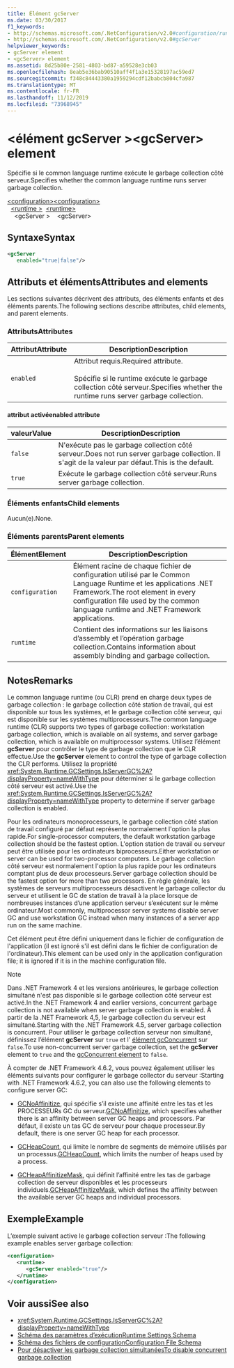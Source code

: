```yaml
---
title: Élément gcServer
ms.date: 03/30/2017
f1_keywords:
- http://schemas.microsoft.com/.NetConfiguration/v2.0#configuration/runtime/gcServer
- http://schemas.microsoft.com/.NetConfiguration/v2.0#gcServer
helpviewer_keywords:
- gcServer element
- <gcServer> element
ms.assetid: 8d25b80e-2581-4803-bd87-a59528e3cb03
ms.openlocfilehash: 8eab5e36bab90510aff4f1a3e15328197ac59ed7
ms.sourcegitcommit: f348c84443380a1959294cdf12babcb804cfa987
ms.translationtype: MT
ms.contentlocale: fr-FR
ms.lasthandoff: 11/12/2019
ms.locfileid: "73968945"
---
```

# <a name="gcserver-element"></a><span data-ttu-id="0ef80-102">\<élément gcServer ></span><span class="sxs-lookup"><span data-stu-id="0ef80-102">\<gcServer> element</span></span>

<span data-ttu-id="0ef80-103">Spécifie si le common language runtime exécute le garbage collection côté serveur.</span><span class="sxs-lookup"><span data-stu-id="0ef80-103">Specifies whether the common language runtime runs server garbage collection.</span></span>

<span data-ttu-id="0ef80-104">[\<configuration>](../configuration-element.md)</span><span class="sxs-lookup"><span data-stu-id="0ef80-104">[\<configuration>](../configuration-element.md)</span></span>\
<span data-ttu-id="0ef80-105">&nbsp;&nbsp;[\<runtime >](runtime-element.md)</span><span class="sxs-lookup"><span data-stu-id="0ef80-105">&nbsp;&nbsp;[\<runtime>](runtime-element.md)</span></span>\
<span data-ttu-id="0ef80-106">&nbsp;&nbsp;&nbsp;&nbsp;\<gcServer ></span><span class="sxs-lookup"><span data-stu-id="0ef80-106">&nbsp;&nbsp;&nbsp;&nbsp;\<gcServer></span></span>

## <a name="syntax"></a><span data-ttu-id="0ef80-107">Syntaxe</span><span class="sxs-lookup"><span data-stu-id="0ef80-107">Syntax</span></span>

```xml
<gcServer
   enabled="true|false"/>
```

## <a name="attributes-and-elements"></a><span data-ttu-id="0ef80-108">Attributs et éléments</span><span class="sxs-lookup"><span data-stu-id="0ef80-108">Attributes and elements</span></span>

<span data-ttu-id="0ef80-109">Les sections suivantes décrivent des attributs, des éléments enfants et des éléments parents.</span><span class="sxs-lookup"><span data-stu-id="0ef80-109">The following sections describe attributes, child elements, and parent elements.</span></span>

### <a name="attributes"></a><span data-ttu-id="0ef80-110">Attributs</span><span class="sxs-lookup"><span data-stu-id="0ef80-110">Attributes</span></span>

|<span data-ttu-id="0ef80-111">Attribut</span><span class="sxs-lookup"><span data-stu-id="0ef80-111">Attribute</span></span>|<span data-ttu-id="0ef80-112">Description</span><span class="sxs-lookup"><span data-stu-id="0ef80-112">Description</span></span>|
|---------------|-----------------|
|`enabled`|<span data-ttu-id="0ef80-113">Attribut requis.</span><span class="sxs-lookup"><span data-stu-id="0ef80-113">Required attribute.</span></span><br /><br /><span data-ttu-id="0ef80-114">Spécifie si le runtime exécute le garbage collection côté serveur.</span><span class="sxs-lookup"><span data-stu-id="0ef80-114">Specifies whether the runtime runs server garbage collection.</span></span>|

#### <a name="enabled-attribute"></a><span data-ttu-id="0ef80-115">attribut activé</span><span class="sxs-lookup"><span data-stu-id="0ef80-115">enabled attribute</span></span>

|<span data-ttu-id="0ef80-116">valeur</span><span class="sxs-lookup"><span data-stu-id="0ef80-116">Value</span></span>|<span data-ttu-id="0ef80-117">Description</span><span class="sxs-lookup"><span data-stu-id="0ef80-117">Description</span></span>|
|-----------|-----------------|
|`false`|<span data-ttu-id="0ef80-118">N'exécute pas le garbage collection côté serveur.</span><span class="sxs-lookup"><span data-stu-id="0ef80-118">Does not run server garbage collection.</span></span> <span data-ttu-id="0ef80-119">Il s'agit de la valeur par défaut.</span><span class="sxs-lookup"><span data-stu-id="0ef80-119">This is the default.</span></span>|
|`true`|<span data-ttu-id="0ef80-120">Exécute le garbage collection côté serveur.</span><span class="sxs-lookup"><span data-stu-id="0ef80-120">Runs server garbage collection.</span></span>|

### <a name="child-elements"></a><span data-ttu-id="0ef80-121">Éléments enfants</span><span class="sxs-lookup"><span data-stu-id="0ef80-121">Child elements</span></span>

<span data-ttu-id="0ef80-122">Aucun(e).</span><span class="sxs-lookup"><span data-stu-id="0ef80-122">None.</span></span>

### <a name="parent-elements"></a><span data-ttu-id="0ef80-123">Éléments parents</span><span class="sxs-lookup"><span data-stu-id="0ef80-123">Parent elements</span></span>

|<span data-ttu-id="0ef80-124">Élément</span><span class="sxs-lookup"><span data-stu-id="0ef80-124">Element</span></span>|<span data-ttu-id="0ef80-125">Description</span><span class="sxs-lookup"><span data-stu-id="0ef80-125">Description</span></span>|
|-------------|-----------------|
|`configuration`|<span data-ttu-id="0ef80-126">Élément racine de chaque fichier de configuration utilisé par le Common Language Runtime et les applications .NET Framework.</span><span class="sxs-lookup"><span data-stu-id="0ef80-126">The root element in every configuration file used by the common language runtime and .NET Framework applications.</span></span>|
|`runtime`|<span data-ttu-id="0ef80-127">Contient des informations sur les liaisons d’assembly et l’opération garbage collection.</span><span class="sxs-lookup"><span data-stu-id="0ef80-127">Contains information about assembly binding and garbage collection.</span></span>|

## <a name="remarks"></a><span data-ttu-id="0ef80-128">Notes</span><span class="sxs-lookup"><span data-stu-id="0ef80-128">Remarks</span></span>

<span data-ttu-id="0ef80-129">Le common language runtime (ou CLR) prend en charge deux types de garbage collection : le garbage collection côté station de travail, qui est disponible sur tous les systèmes, et le garbage collection côté serveur, qui est disponible sur les systèmes multiprocesseurs.</span><span class="sxs-lookup"><span data-stu-id="0ef80-129">The common language runtime (CLR) supports two types of garbage collection: workstation garbage collection, which is available on all systems, and server garbage collection, which is available on multiprocessor systems.</span></span> <span data-ttu-id="0ef80-130">Utilisez l’élément **gcServer** pour contrôler le type de garbage collection que le CLR effectue.</span><span class="sxs-lookup"><span data-stu-id="0ef80-130">Use the **gcServer** element to control the type of garbage collection the CLR performs.</span></span> <span data-ttu-id="0ef80-131">Utilisez la propriété <xref:System.Runtime.GCSettings.IsServerGC%2A?displayProperty=nameWithType> pour déterminer si le garbage collection côté serveur est activé.</span><span class="sxs-lookup"><span data-stu-id="0ef80-131">Use the <xref:System.Runtime.GCSettings.IsServerGC%2A?displayProperty=nameWithType> property to determine if server garbage collection is enabled.</span></span>

<span data-ttu-id="0ef80-132">Pour les ordinateurs monoprocesseurs, le garbage collection côté station de travail configuré par défaut représente normalement l'option la plus rapide.</span><span class="sxs-lookup"><span data-stu-id="0ef80-132">For single-processor computers, the default workstation garbage collection should be the fastest option.</span></span> <span data-ttu-id="0ef80-133">L'option station de travail ou serveur peut être utilisée pour les ordinateurs biprocesseurs.</span><span class="sxs-lookup"><span data-stu-id="0ef80-133">Either workstation or server can be used for two-processor computers.</span></span> <span data-ttu-id="0ef80-134">Le garbage collection côté serveur est normalement l'option la plus rapide pour les ordinateurs comptant plus de deux processeurs.</span><span class="sxs-lookup"><span data-stu-id="0ef80-134">Server garbage collection should be the fastest option for more than two processors.</span></span> <span data-ttu-id="0ef80-135">En règle générale, les systèmes de serveurs multiprocesseurs désactivent le garbage collector du serveur et utilisent le GC de station de travail à la place lorsque de nombreuses instances d’une application serveur s’exécutent sur le même ordinateur.</span><span class="sxs-lookup"><span data-stu-id="0ef80-135">Most commonly, multiprocessor server systems disable server GC and use workstation GC instead when many instances of a server app run on the same machine.</span></span>

<span data-ttu-id="0ef80-136">Cet élément peut être défini uniquement dans le fichier de configuration de l'application (il est ignoré s'il est défini dans le fichier de configuration de l'ordinateur).</span><span class="sxs-lookup"><span data-stu-id="0ef80-136">This element can be used only in the application configuration file; it is ignored if it is in the machine configuration file.</span></span>

> [!NOTE]
> <span data-ttu-id="0ef80-137">Dans .NET Framework 4 et les versions antérieures, le garbage collection simultané n'est pas disponible si le garbage collection côté serveur est activé.</span><span class="sxs-lookup"><span data-stu-id="0ef80-137">In the .NET Framework 4 and earlier versions, concurrent garbage collection is not available when server garbage collection is enabled.</span></span> <span data-ttu-id="0ef80-138">À partir de la .NET Framework 4,5, le garbage collection du serveur est simultané.</span><span class="sxs-lookup"><span data-stu-id="0ef80-138">Starting with the .NET Framework 4.5, server garbage collection is concurrent.</span></span> <span data-ttu-id="0ef80-139">Pour utiliser le garbage collection serveur non simultané, définissez l’élément **gcServer** sur `true` et l' [élément gcConcurrent](gcconcurrent-element.md) sur `false`.</span><span class="sxs-lookup"><span data-stu-id="0ef80-139">To use non-concurrent server garbage collection, set the **gcServer** element to `true` and the [gcConcurrent element](gcconcurrent-element.md) to `false`.</span></span>

<span data-ttu-id="0ef80-140">À compter de .NET Framework 4.6.2, vous pouvez également utiliser les éléments suivants pour configurer le garbage collector du serveur :</span><span class="sxs-lookup"><span data-stu-id="0ef80-140">Starting with .NET Framework 4.6.2, you can also use the following elements to configure server GC:</span></span>

- <span data-ttu-id="0ef80-141">[GCNoAffinitize](gcnoaffinitize-element.md), qui spécifie s’il existe une affinité entre les tas et les PROCESSEURs GC du serveur.</span><span class="sxs-lookup"><span data-stu-id="0ef80-141">[GCNoAffinitize](gcnoaffinitize-element.md), which specifies whether there is an affinity between server GC heaps and processors.</span></span> <span data-ttu-id="0ef80-142">Par défaut, il existe un tas GC de serveur pour chaque processeur.</span><span class="sxs-lookup"><span data-stu-id="0ef80-142">By default, there is one server GC heap for each processor.</span></span>

- <span data-ttu-id="0ef80-143">[GCHeapCount](gcheapcount-element.md), qui limite le nombre de segments de mémoire utilisés par un processus.</span><span class="sxs-lookup"><span data-stu-id="0ef80-143">[GCHeapCount](gcheapcount-element.md), which limits the number of heaps used by a process.</span></span>

- <span data-ttu-id="0ef80-144">[GCHeapAffinitizeMask](gcheapaffinitizemask-element.md), qui définit l’affinité entre les tas de garbage collection de serveur disponibles et les processeurs individuels.</span><span class="sxs-lookup"><span data-stu-id="0ef80-144">[GCHeapAffinitizeMask](gcheapaffinitizemask-element.md), which defines the affinity between the available server GC heaps and individual processors.</span></span>

## <a name="example"></a><span data-ttu-id="0ef80-145">Exemple</span><span class="sxs-lookup"><span data-stu-id="0ef80-145">Example</span></span>

<span data-ttu-id="0ef80-146">L’exemple suivant active le garbage collection serveur :</span><span class="sxs-lookup"><span data-stu-id="0ef80-146">The following example enables server garbage collection:</span></span>

```xml
<configuration>
   <runtime>
      <gcServer enabled="true"/>
   </runtime>
</configuration>
```

## <a name="see-also"></a><span data-ttu-id="0ef80-147">Voir aussi</span><span class="sxs-lookup"><span data-stu-id="0ef80-147">See also</span></span>

- <xref:System.Runtime.GCSettings.IsServerGC%2A?displayProperty=nameWithType>
- [<span data-ttu-id="0ef80-148">Schéma des paramètres d’exécution</span><span class="sxs-lookup"><span data-stu-id="0ef80-148">Runtime Settings Schema</span></span>](index.md)
- [<span data-ttu-id="0ef80-149">Schéma des fichiers de configuration</span><span class="sxs-lookup"><span data-stu-id="0ef80-149">Configuration File Schema</span></span>](../index.md)
- [<span data-ttu-id="0ef80-150">Pour désactiver les garbage collection simultanées</span><span class="sxs-lookup"><span data-stu-id="0ef80-150">To disable concurrent garbage collection</span></span>](gcconcurrent-element.md#to-disable-background-garbage-collection)
